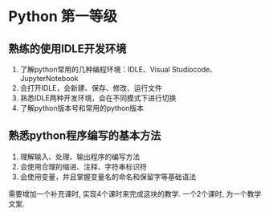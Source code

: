 # Python 第一等级

## 熟练的使用IDLE开发环境

1. 了解python常用的几种编程环境：IDLE、Visual Studiocode、JupyterNotebook
2. 会打开IDLE，会新建、保存、修改、运行文件
3. 熟悉IDLE两种开发环境，会在不同模式下进行切换
4. 了解python版本号和常用的python版本

## 熟悉python程序编写的基本方法

1. 理解输入、处理、输出程序的编写方法
2. 会使用合理的缩进、注释、字符串标识符
3. 会使用变量，并且掌握变量名的命名和保留字等基础语法












需要增加一个补充课时, 实现4个课时来完成这块的教学. 一个2个课时, 为一个教学文案.

